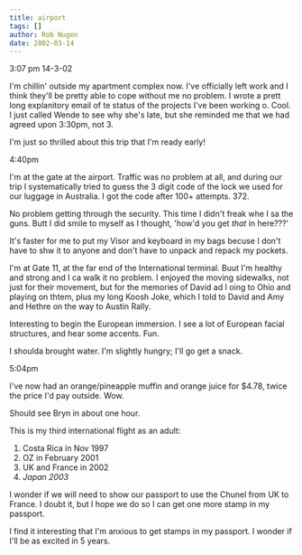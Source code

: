 ```yaml
---
title: airport
tags: []
author: Rob Nugen
date: 2002-03-14
---
```


<p class=date>3:07 pm 14-3-02</p>

<p>I'm chillin' outside my apartment complex now.  I've officially left work and I think they'll be pretty able to cope without me no problem.  I wrote a prett long explanitory email of te status of the projects I've been working o.  Cool.  I just called Wende to see why she's late, but she reminded me that we had agreed upon 3:30pm, not 3.</p>

<p>I'm just so thrilled about this trip that I'm ready early!</p>

<p class=date>4:40pm</p>

<p>I'm at the gate at the airport.  Traffic was no problem at all, and during our trip I systematically tried to guess the 3 digit code of the lock we used for our luggage in Australia.  I got the code after 100+ attempts.  372.</p>

<p>No problem getting through the security.  This time I didn't freak whe I sa the guns.  Butt I did smile to myself as I thought, 'how'd you get <em>that</em> in here???'</p>

<p>It's faster for me to put my Visor and keyboard in my bags becuse I don't have to shw it to anyone and don't have to unpack and repack my pockets.</p>

<p>I'm at Gate 11, at the far end of the International terminal.  Buut I'm healthy and strong and I ca walk it no problem.  I enjoyed the moving sidewalks, not just for their movement, but for the memories of David ad I oing to Ohio and playing on thtem, plus my long Koosh Joke, which I told to David and Amy and Hethre on the way to Austin Rally.</p>

<p>Interesting to begin the European immersion.  I see a lot of European facial structures, and hear some accents.  Fun.</p>

<p>I shoulda brought water.  I'm slightly hungry; I'll go get a snack.</p>

<p class=date>5:04pm</p>

<p>I've now had an orange/pineapple muffin and orange juice for $4.78, twice the price I'd pay outside.  Wow.</p>

<p>Should see Bryn in about one hour.</p>

<p>This is my third international flight as an adult:</p>

<p><ol><li>Costa Rica in Nov 1997</li>
<li>OZ in February 2001</li>
<li>UK and France in 2002</li>
<li><em>Japan 2003</em></li>
</ol></p>

<p>I wonder if we will need to show our passport to use the Chunel from UK to France. I doubt it, but I hope we do so I can get one more stamp in my passport.</p>

<p>I find it interesting that I'm anxious to get stamps in my passport.  I wonder if I'll be as excited in 5 years.</p>
